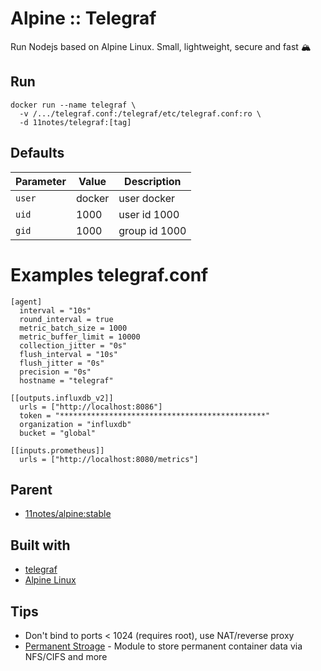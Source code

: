 # Alpine :: Telegraf
Run Nodejs based on Alpine Linux. Small, lightweight, secure and fast 🏔️

## Run
```shell
docker run --name telegraf \
  -v /.../telegraf.conf:/telegraf/etc/telegraf.conf:ro \
  -d 11notes/telegraf:[tag]
```

## Defaults
| Parameter | Value | Description |
| --- | --- | --- |
| `user` | docker | user docker |
| `uid` | 1000 | user id 1000 |
| `gid` | 1000 | group id 1000 |

# Examples telegraf.conf
```shell
[agent]
  interval = "10s"
  round_interval = true
  metric_batch_size = 1000
  metric_buffer_limit = 10000
  collection_jitter = "0s"
  flush_interval = "10s"
  flush_jitter = "0s"
  precision = "0s"
  hostname = "telegraf"

[[outputs.influxdb_v2]]
  urls = ["http://localhost:8086"]
  token = "**********************************************"
  organization = "influxdb"
  bucket = "global"

[[inputs.prometheus]]
  urls = ["http://localhost:8080/metrics"]
```

## Parent
* [11notes/alpine:stable](https://github.com/11notes/docker-alpine)

## Built with
* [telegraf](https://github.com/influxdata/telegraf)
* [Alpine Linux](https://alpinelinux.org/)

## Tips
* Don't bind to ports < 1024 (requires root), use NAT/reverse proxy
* [Permanent Stroage](https://github.com/11notes/alpine-docker-netshare) - Module to store permanent container data via NFS/CIFS and more